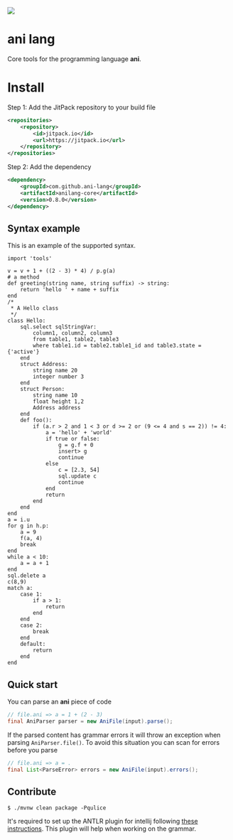[![](https://jitpack.io/v/ani-lang/anilang-core.svg)](https://jitpack.io/#ani-lang/anilang-core)

# ani lang

Core tools for the programming language **ani**.

# Install

Step 1: Add the JitPack repository to your build file

```xml
<repositories>
    <repository>
        <id>jitpack.io</id>
        <url>https://jitpack.io</url>
    </repository>
</repositories>
```

Step 2: Add the dependency

```xml
<dependency>
    <groupId>com.github.ani-lang</groupId>
    <artifactId>anilang-core</artifactId>
    <version>0.8.0</version>
</dependency>
```

## Syntax example
This is an example of the supported syntax.
```
import 'tools'

v = v + 1 + ((2 - 3) * 4) / p.g(a)
# a method
def greeting(string name, string suffix) -> string:
    return 'hello ' + name + suffix
end
/*
 * A Hello class
 */
class Hello:
    sql.select sqlStringVar:
        column1, column2, column3
        from table1, table2, table3
        where table1.id = table2.table1_id and table3.state = {'active'}
    end
    struct Address:
        string name 20
        integer number 3
    end
    struct Person:
        string name 10
        float height 1,2
        Address address
    end
    def foo():
        if (a.r > 2 and 1 < 3 or d >= 2 or (9 <= 4 and s == 2)) != 4:
            a = 'hello' + 'world'
            if true or false:
                g = g.f + 0
                insert> g
                continue
            else
                c = [2.3, 54]
                sql.update c
                continue
            end
            return
        end
    end
end
a = i.u
for g in h.p:
    a = 9
    f(a, 4)
    break
end
while a < 10:
    a = a + 1
end
sql.delete a
c(8,9)
match a:
    case 1:
        if a > 1:
            return
        end
    end
    case 2:
        break
    end
    default:
        return
    end
end
```

## Quick start

You can parse an **ani** piece of code

```java
// file.ani => a = 1 + (2 - 3)
final AniParser parser = new AniFile(input).parse(); 
```

If the parsed content has grammar errors it will throw an exception when parsing `AniParser.file()`. To avoid this
situation you can scan for errors before you parse

```java
// file.ani => a = .
final List<ParseError> errors = new AniFile(input).errors();
```

## Contribute

````shell
$ ./mvnw clean package -Pqulice
````

It's required to set up the ANTLR plugin for intellij
following [these instructions](https://docs.google.com/document/d/1gQ2lsidvN2cDUUsHEkT05L-wGbX5mROB7d70Aaj3R64/edit#).
This plugin will help when working on the grammar.
